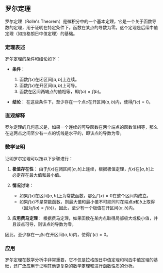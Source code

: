## 罗尔定理

罗尔定理（Rolle's Theorem）是微积分中的一个基本定理，它是一个关于函数导数的定理，用于证明在特定条件下，函数在某点的导数为零。这个定理是后续中值定理（如拉格朗日中值定理）的基础。

### 定理表述

罗尔定理的条件和结论如下：

- **条件**：
  1. 函数$f(x)$在闭区间$[a, b]$上连续。
  2. 函数$f(x)$在开区间$(a, b)$上可导。
  3. 函数在区间两端点的值相等，即$f(a) = f(b)$。

- **结论**：
  在这些条件下，至少存在一个点$c$在开区间$(a, b)$内，使得$f'(c) = 0$。

### 直观解释

罗尔定理的几何意义是，如果一个连续的可导函数在两个端点的函数值相等，那么在这两点之间至少有一点的切线是水平的，即该点的导数为零。

### 数学证明

证明罗尔定理可以按以下步骤进行：

1. **极值存在性**：
   由于$f(x)$在闭区间$[a, b]$上连续，根据极值定理，$f(x)$在$[a, b]$上必定存在最大值和最小值。

2. **情况讨论**：
   - 如果$f(x)$在区间$[a, b]$上为常数函数，那么$f'(x) = 0$在整个区间内成立。
   - 如果$f(x)$不是常数函数，则最大值和最小值不可能同时在端点$a$和$b$上取得（因为$f(a) = f(b)$）。因此，至少有一个极值在开区间$(a, b)$内。

3. **应用费马定理**：
   根据费马定理，如果函数在某内点取得局部极大或极小值，并且该点可导，则该点的导数为零。

因此，至少存在一点$c$在开区间$(a, b)$内，使得$f'(c) = 0$。

### 应用

罗尔定理在数学分析中非常重要，它不仅是拉格朗日中值定理和柯西中值定理的基础，还广泛应用于证明其他更复杂的数学定理和进行函数性质的分析。
